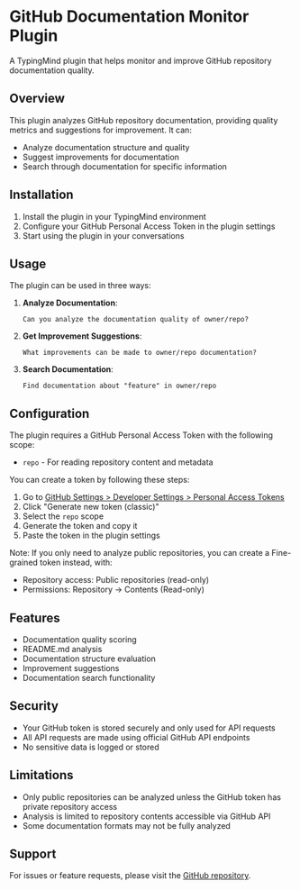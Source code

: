 # GitHub Documentation Monitor Plugin

A TypingMind plugin that helps monitor and improve GitHub repository documentation quality.

## Overview

This plugin analyzes GitHub repository documentation, providing quality metrics and suggestions for improvement. It can:

- Analyze documentation structure and quality
- Suggest improvements for documentation
- Search through documentation for specific information

## Installation

1. Install the plugin in your TypingMind environment
2. Configure your GitHub Personal Access Token in the plugin settings
3. Start using the plugin in your conversations

## Usage

The plugin can be used in three ways:

1. **Analyze Documentation**:
   ```
   Can you analyze the documentation quality of owner/repo?
   ```

2. **Get Improvement Suggestions**:
   ```
   What improvements can be made to owner/repo documentation?
   ```

3. **Search Documentation**:
   ```
   Find documentation about "feature" in owner/repo
   ```

## Configuration

The plugin requires a GitHub Personal Access Token with the following scope:

- `repo` - For reading repository content and metadata

You can create a token by following these steps:
1. Go to [GitHub Settings > Developer Settings > Personal Access Tokens](https://github.com/settings/tokens)
2. Click "Generate new token (classic)"
3. Select the `repo` scope
4. Generate the token and copy it
5. Paste the token in the plugin settings

Note: If you only need to analyze public repositories, you can create a Fine-grained token instead, with:
- Repository access: Public repositories (read-only)
- Permissions: Repository -> Contents (Read-only)

## Features

- Documentation quality scoring
- README.md analysis
- Documentation structure evaluation
- Improvement suggestions
- Documentation search functionality

## Security

- Your GitHub token is stored securely and only used for API requests
- All API requests are made using official GitHub API endpoints
- No sensitive data is logged or stored

## Limitations

- Only public repositories can be analyzed unless the GitHub token has private repository access
- Analysis is limited to repository contents accessible via GitHub API
- Some documentation formats may not be fully analyzed

## Support

For issues or feature requests, please visit the [GitHub repository](https://github.com/hardspoon/typingmind-doc-monitor).
